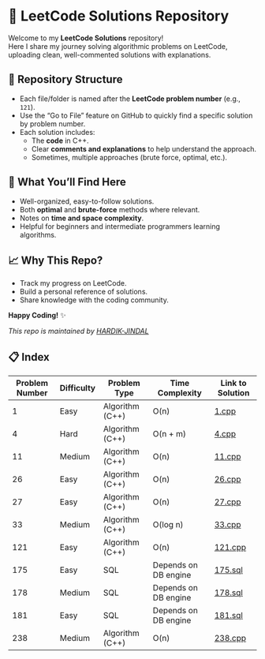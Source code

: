 # 🚀 LeetCode Solutions Repository

Welcome to my **LeetCode Solutions** repository!  
Here I share my journey solving algorithmic problems on LeetCode, uploading clean, well-commented solutions with explanations.

## 📂 Repository Structure

- Each file/folder is named after the **LeetCode problem number** (e.g., `121`).
- Use the “Go to File” feature on GitHub to quickly find a specific solution by problem number.
- Each solution includes:
  - The **code** in C++.
  - Clear **comments and explanations** to help understand the approach.
  - Sometimes, multiple approaches (brute force, optimal, etc.).

## 🧠 What You’ll Find Here

- Well-organized, easy-to-follow solutions.
- Both **optimal** and **brute-force** methods where relevant.
- Notes on **time and space complexity**.
- Helpful for beginners and intermediate programmers learning algorithms.

## 📈 Why This Repo?

- Track my progress on LeetCode.
- Build a personal reference of solutions.
- Share knowledge with the coding community.


**Happy Coding!** ✨


*This repo is maintained by [HARDIK-JINDAL](https://github.com/HARDIK-JINDAL)* 

## 📋 Index

| Problem Number | Difficulty | Problem Type    | Time Complexity     | Link to Solution                 |
|----------------|------------|-----------------|---------------------|---------------------------------|
| 1              | Easy       | Algorithm (C++) | O(n)                | [1.cpp](./1.cpp)               |
| 4              | Hard       | Algorithm (C++) | O(n + m)            | [4.cpp](./4.cpp)                |
| 11             | Medium     | Algorithm (C++) | O(n)                | [11.cpp](./11.cpp)               |
| 26             | Easy       | Algorithm (C++) | O(n)                | [26.cpp](./26.cpp)               |
| 27             | Easy       | Algorithm (C++) | O(n)                | [27.cpp](./27.cpp)               |
| 33             | Medium     | Algorithm (C++) | O(log n)            | [33.cpp](./33.cpp)               |
| 121            | Easy       | Algorithm (C++) | O(n)                | [121.cpp](./121.cpp)             |
| 175            | Easy       | SQL             | Depends on DB engine | [175.sql](./175.sql)             |
| 178            | Medium     | SQL             | Depends on DB engine | [178.sql](./178.sql)             |
| 181            | Easy       | SQL             | Depends on DB engine | [181.sql](./181.sql)             |
| 238            | Medium     | Algorithm (C++) | O(n)                 | [238.cpp](./238.cpp)             |

